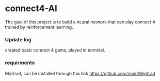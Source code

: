 # connect4-AI
The goal of this project is to build a neural network that can play connect 4 trained by reinforcement learning.

### Update log
created basic connect 4 game, played in terminal.

### requirments
MyGrad, can be installed through this link https://github.com/rsokl/MyGrad
